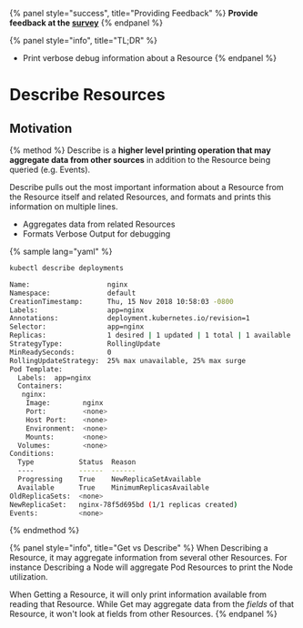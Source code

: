 {% panel style="success", title="Providing Feedback" %}
**Provide feedback at the [survey](https://www.surveymonkey.com/r/JH35X82)**
{% endpanel %}

{% panel style="info", title="TL;DR" %}
- Print verbose debug information about a Resource
{% endpanel %}

# Describe Resources

## Motivation

{% method %}
Describe is a **higher level printing operation that may aggregate data from other sources** in addition
to the Resource being queried (e.g. Events).

Describe pulls out the most important information about a Resource from the Resource itself and related
Resources, and formats and prints this information on multiple lines.

- Aggregates data from related Resources
- Formats Verbose Output for debugging

{% sample lang="yaml" %}

```bash
kubectl describe deployments
```

```bash
Name:                   nginx
Namespace:              default
CreationTimestamp:      Thu, 15 Nov 2018 10:58:03 -0800
Labels:                 app=nginx
Annotations:            deployment.kubernetes.io/revision=1
Selector:               app=nginx
Replicas:               1 desired | 1 updated | 1 total | 1 available | 0 unavailable
StrategyType:           RollingUpdate
MinReadySeconds:        0
RollingUpdateStrategy:  25% max unavailable, 25% max surge
Pod Template:
  Labels:  app=nginx
  Containers:
   nginx:
    Image:        nginx
    Port:         <none>
    Host Port:    <none>
    Environment:  <none>
    Mounts:       <none>
  Volumes:        <none>
Conditions:
  Type           Status  Reason
  ----           ------  ------
  Progressing    True    NewReplicaSetAvailable
  Available      True    MinimumReplicasAvailable
OldReplicaSets:  <none>
NewReplicaSet:   nginx-78f5d695bd (1/1 replicas created)
Events:          <none>
```

{% endmethod %}

{% panel style="info", title="Get vs Describe" %}
When Describing a Resource, it may aggregate information from several other Resources.  For instance Describing
a Node will aggregate Pod Resources to print the Node utilization.

When Getting a Resource, it will only print information available from reading that Resource.  While Get may aggregate
data from the *fields* of that Resource, it won't look at fields from other Resources.
{% endpanel %}
